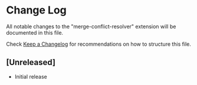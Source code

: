 # Change Log

All notable changes to the "merge-conflict-resolver" extension will be documented in this file.

Check [Keep a Changelog](http://keepachangelog.com/) for recommendations on how to structure this file.

## [Unreleased]

- Initial release